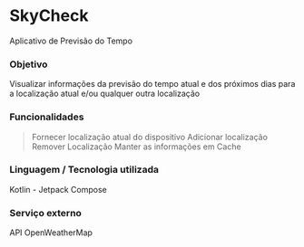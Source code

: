 # SkyCheck
Aplicativo de Previsão do Tempo

### Objetivo
Visualizar informações da previsão do tempo atual e dos próximos dias para a localização atual e/ou qualquer outra localização

### Funcionalidades
> Fornecer localização atual do dispositivo
> Adicionar localização
> Remover Localização
> Manter as informações em Cache

### Linguagem / Tecnologia utilizada
Kotlin - Jetpack Compose

### Serviço externo
API OpenWeatherMap
